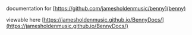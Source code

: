 documentation for [https://github.com/jamesholdenmusic/benny](benny)

viewable here [https://jamesholdenmusic.github.io/BennyDocs/](https://jamesholdenmusic.github.io/BennyDocs/)
